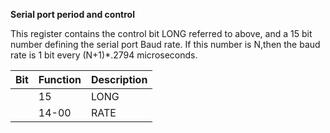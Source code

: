 **Serial port period and control**

This register contains the control bit LONG referred to above, and a 15 bit number defining the serial port Baud rate. If this number is N,then the baud rate is 1 bit every (N+1)*.2794 microseconds.

| Bit| Function| Description  |
|---|---|---  |
||15| LONG| Defines serial receive as 9 bit word.  |
||14-00| RATE| Defines baud rate=1/((N+1)*.2794 microseconds)|

